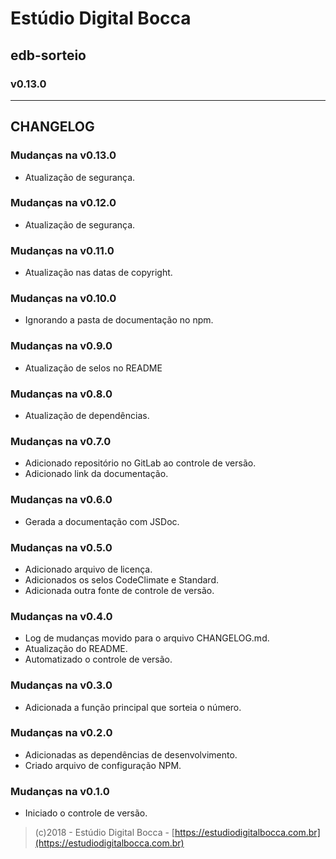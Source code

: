 # Estúdio Digital Bocca

## edb-sorteio

### v0.13.0

---

## CHANGELOG

### Mudanças na v0.13.0

- Atualização de segurança.

### Mudanças na v0.12.0

- Atualização de segurança.

### Mudanças na v0.11.0

- Atualização nas datas de copyright.

### Mudanças na v0.10.0

- Ignorando a pasta de documentação no npm.

### Mudanças na v0.9.0

- Atualização de selos no README

### Mudanças na v0.8.0

- Atualização de dependências.

### Mudanças na v0.7.0

- Adicionado repositório no GitLab ao controle de versão.
- Adicionado link da documentação.

### Mudanças na v0.6.0

- Gerada a documentação com JSDoc.

### Mudanças na v0.5.0

- Adicionado arquivo de licença.
- Adicionados os selos CodeClimate e Standard.
- Adicionada outra fonte de controle de versão.

### Mudanças na v0.4.0

- Log de mudanças movido para o arquivo CHANGELOG.md.
- Atualização do README.
- Automatizado o controle de versão.

### Mudanças na v0.3.0

- Adicionada a função principal que sorteia o número.

### Mudanças na v0.2.0

- Adicionadas as dependências de desenvolvimento.
- Criado arquivo de configuração NPM.

### Mudanças na v0.1.0

- Iniciado o controle de versão.

> (c)2018 - Estúdio Digital Bocca - [https://estudiodigitalbocca.com.br](https://estudiodigitalbocca.com.br)
